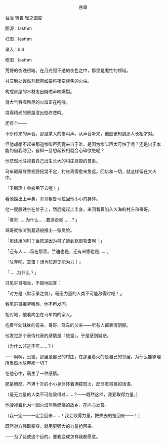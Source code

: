 <p align="center">序章</p>

台版 转自 轻之国度

图源：lasthm

扫图：lasthm

录入：kid

修图：lasthm

荒野的夜晚很暗。在月光照不透的夜色之中，那里是魔性的领域。

村庄到处轰然升起宛如要将夜空烧焦的火柱。

构成房屋的木材发出劈啪声响爆裂。

将大气吞噬殆尽的火焰正在咆哮。

烧得精光的房屋泄出临终悲鸣。

还有个——

不断传来的声音。那是某人的惨叫声。从声音听来，他应该知道那人长相才对。

但他却想不起来那道惨叫声究竟来自于谁。是因为惨叫声太可怕了呢？还是出于本能的自我防卫，自知一旦想起长相就会心碎欲绝呢？

他茫然地注视着自己出生长大的村庄烧毁的景象。

马车颠簸导致视野摇晃不定，村庄离得愈来愈远。回忆和一切，就这样留在大火中。

「卫斯理！会被甩下去喔！」

看他探出上半身，哥哥粗鲁地拉回他小小的身体。

他一屁股跌坐在位子上，然后挺起上半身，来回看着陷入火海的村庄和哥哥。

「哥哥……为什么……要逃走呢……？」

哥哥就像听到蠢话般摆出一张臭脸。

「那还用问吗？当然是因为村子遭到默兽攻击啊！」

「还有人……留在那里。兰迪也是，还有米娜也是……」

「放弃吧，笨蛋！想也知道无能为力！」

「……为什么？」

只见哥哥咂舌，不屑地回答：

「对方是〈默示录之兽〉，毫无力量的人类不可能敌得过吧！」

看见哥哥抿紧嘴唇，他不再发问。

相对地，他看向坐在马车内的家人。

抱着年幼妹妹的母亲、哥哥、驾车的父亲——所有人都表情阴郁。

他发觉那个表情代表的感情是『绝望』，于是感到疑惑。

（为什么非逃不可……？）

——啊啊，没错。那里是自己的村庄，在那里着火的是自己的邻居。为什么能够理所当然地放弃那一切？

在他心中，萌生了一种感情。

那是愤怒。不满十岁的小小身体怀着满腔怒火，反刍着哥哥的话语。

（毫无力量的人类不可能敌得过……？——既然这样，我要取得力量。）

他凝视着化为一团火焰熊熊燃烧的故乡，在内心发誓。

（我一定——一定会回来……！我会取得力量，把失去的抢回来——！）

既然对方强取豪夺，就用更强大的力量抢回来。

——为了达成这个目的，要我变成怎样我都愿意。

